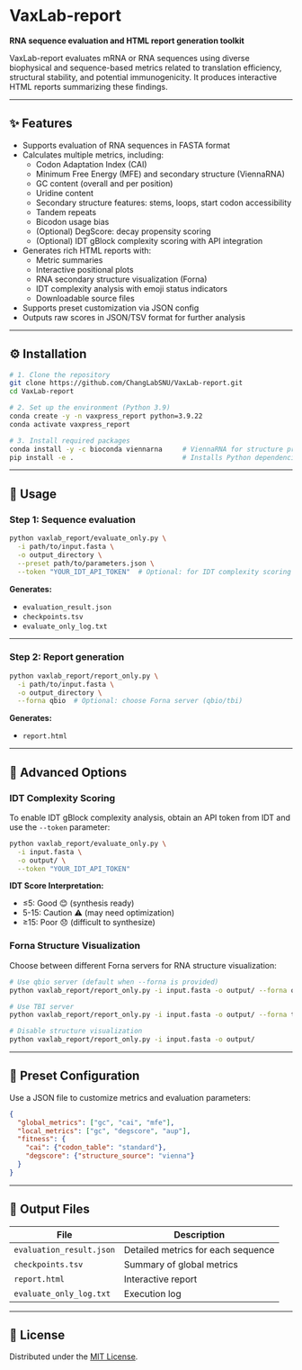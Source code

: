# VaxLab-report

**RNA sequence evaluation and HTML report generation toolkit**

VaxLab-report evaluates mRNA or RNA sequences using diverse biophysical and sequence-based metrics related to translation efficiency, structural stability, and potential immunogenicity. It produces interactive HTML reports summarizing these findings.

---

## ✨ Features

- Supports evaluation of RNA sequences in FASTA format
- Calculates multiple metrics, including:
  - Codon Adaptation Index (CAI)
  - Minimum Free Energy (MFE) and secondary structure (ViennaRNA)
  - GC content (overall and per position)
  - Uridine content
  - Secondary structure features: stems, loops, start codon accessibility
  - Tandem repeats
  - Bicodon usage bias
  - (Optional) DegScore: decay propensity scoring
  - (Optional) IDT gBlock complexity scoring with API integration
- Generates rich HTML reports with:
  - Metric summaries
  - Interactive positional plots
  - RNA secondary structure visualization (Forna)
  - IDT complexity analysis with emoji status indicators
  - Downloadable source files
- Supports preset customization via JSON config
- Outputs raw scores in JSON/TSV format for further analysis

---

## ⚙️ Installation

```bash
# 1. Clone the repository
git clone https://github.com/ChangLabSNU/VaxLab-report.git
cd VaxLab-report

# 2. Set up the environment (Python 3.9)
conda create -y -n vaxpress_report python=3.9.22
conda activate vaxpress_report

# 3. Install required packages
conda install -y -c bioconda viennarna     # ViennaRNA for structure prediction
pip install -e .                           # Installs Python dependencies
```

---

## 🚀 Usage

### Step 1: Sequence evaluation

```bash
python vaxlab_report/evaluate_only.py \
  -i path/to/input.fasta \
  -o output_directory \
  --preset path/to/parameters.json \
  --token "YOUR_IDT_API_TOKEN"  # Optional: for IDT complexity scoring
```

**Generates:**
- `evaluation_result.json`
- `checkpoints.tsv`
- `evaluate_only_log.txt`

---

### Step 2: Report generation

```bash
python vaxlab_report/report_only.py \
  -i path/to/input.fasta \
  -o output_directory \
  --forna qbio  # Optional: choose Forna server (qbio/tbi)
```

**Generates:**
- `report.html`

---

## 🔧 Advanced Options

### IDT Complexity Scoring

To enable IDT gBlock complexity analysis, obtain an API token from IDT and use the `--token` parameter:

```bash
python vaxlab_report/evaluate_only.py \
  -i input.fasta \
  -o output/ \
  --token "YOUR_IDT_API_TOKEN"
```

**IDT Score Interpretation:**
- ≤5: Good 😊 (synthesis ready)
- 5-15: Caution ⚠️ (may need optimization)
- ≥15: Poor 😞 (difficult to synthesize)

### Forna Structure Visualization

Choose between different Forna servers for RNA structure visualization:

```bash
# Use qbio server (default when --forna is provided)
python vaxlab_report/report_only.py -i input.fasta -o output/ --forna qbio

# Use TBI server  
python vaxlab_report/report_only.py -i input.fasta -o output/ --forna tbi

# Disable structure visualization
python vaxlab_report/report_only.py -i input.fasta -o output/
```

---

## 🧪 Preset Configuration

Use a JSON file to customize metrics and evaluation parameters:

```json
{
  "global_metrics": ["gc", "cai", "mfe"],
  "local_metrics": ["gc", "degscore", "aup"],
  "fitness": {
    "cai": {"codon_table": "standard"},
    "degscore": {"structure_source": "vienna"}
  }
}
```

---

## 📂 Output Files

| File | Description |
|------|-------------|
| `evaluation_result.json` | Detailed metrics for each sequence |
| `checkpoints.tsv` | Summary of global metrics |
| `report.html` | Interactive report |
| `evaluate_only_log.txt` | Execution log |

---

## 🧾 License

Distributed under the [MIT License](LICENSE).
